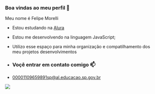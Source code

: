 ### Boa vindas ao meu perfil 💙

Meu nome é Felipe Morelli

- Estou estudando na [Alura](https://www.alura.com)
- Estou me desenvolvendo na linguagem JavaScript;
- Utilizo esse espaço para minha organização e compatilhamento dos meu projetos desenvolvimentos

- ### Voçê entrar em contato comigo 📫

- 00001109659891sp@al.educacao.sp.gov.br

  

![](https://media1.tenor.com/m/3wen1lf5mK8AAAAC/dragon-ball-z-goku.gif)
